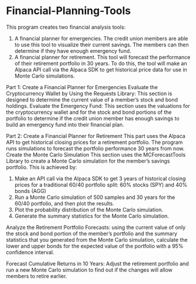 # Financial-Planning-Tools

This program creates two financial analysis tools:
1.	A financial planner for emergencies. The credit union members are able to use this tool to visualize their current savings. The members can then determine if they have enough emergency fund.
2.	A financial planner for retirement. This tool will forecast the performance of their retirement portfolio in 30 years. To do this, the tool will make an Alpaca API call via the Alpaca SDK to get historical price data for use in Monte Carlo simulations. 

Part 1: Create a Financial Planner for Emergencies
Evaluate the Cryptocurrency Wallet by Using the Requests Library: This section is designed to determine the current value of a member’s stock and bond holdings. 
Evaluate the Emergency Fund: This section uses the valuations for the cryptocurrency wallet and for the stock and bond portions of the portfolio to determine if the credit union member has enough savings to build an emergency fund into their financial plan. 

Part 2: Create a Financial Planner for Retirement
This part uses the Alpaca API to get historical closing prices for a retirement portfolio. The program runs simulations to forecast the portfolio performance 30 years from now. 
Create the Monte Carlo Simulation
This section uses the MCForecastTools Library to create a Monte Carlo simulation for the member’s savings portfolio. This is achieved by:
1.	Make an API call via the Alpaca SDK to get 3 years of historical closing prices for a traditional 60/40 portfolio split: 60% stocks (SPY) and 40% bonds (AGG)
2.	Run a Monte Carlo simulation of 500 samples and 30 years for the 60/40 portfolio, and then plot the results. 
3.	Plot the probability distribution of the Monte Carlo simulation.
4.	Generate the summary statistics for the Monte Carlo simulation.

Analyze the Retirement Portfolio Forecasts: using the current value of only the stock and bond portion of the member’s portfolio and the summary statistics that you generated from the Monte Carlo simulation, calculate the lower and upper bonds for the expected value of the portfolio with a 95% confidence interval. 

Forecast Cumulative Returns in 10 Years: Adjust the retirement portfolio and run a new Monte Carlo simulation to find out if the changes will allow members to retire earlier. 
